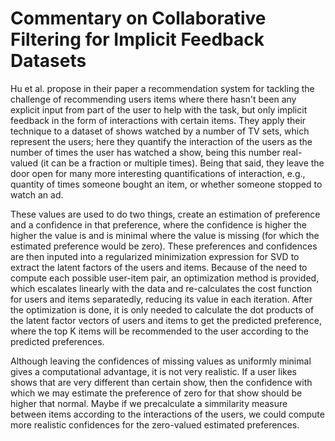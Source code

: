 # Commentary on Collaborative Filtering for Implicit Feedback Datasets

Hu et al. propose in their paper a recommendation system for tackling the challenge of recommending users items where there hasn't been any explicit input from part of the user to help with the task, but only implicit feedback in the form of interactions with certain items. They apply their technique to a dataset of shows watched by a number of TV sets, which represent the users; here they quantify the interaction of the users as the number of times the user has watched a show, being this number real-valued (it can be a fraction or multiple times). Being that said, they leave the door open for many more interesting quantifications of interaction, e.g., quantity of times someone bought an item, or whether someone stopped to watch an ad.

These values are used to do two things, create an estimation of preference and a confidence in that preference, where the confidence is higher the higher the value is and is minimal where the value is missing (for which the estimated preference would be zero). These preferences and confidences are then inputed into a regularized minimization expression for SVD to extract the latent factors of the users and items. Because of the need to compute each possible user-item pair, an optimization method is provided, which escalates linearly with the data and re-calculates the cost function for users and items separatedly, reducing its value in each iteration. After the optimization is done, it is only needed to calculate the dot products of the latent factor vectors of users and items to get the predicted preference, where the top K items will be recommended to the user according to the predicted preferences.

Although leaving the confidences of missing values as uniformly minimal gives a computational advantage, it is not very realistic. If a user likes shows that are very different than certain show, then the confidence with which we may estimate the preference of zero for that show should be higher that normal. Maybe if we precalculate a simmilarity measure between items according to the interactions of the users, we could compute more realistic confidences for the zero-valued estimated preferences.